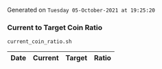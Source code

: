 Generated on `Tuesday 05-October-2021 at 19:25:20`

### Current to Target Coin Ratio
`current_coin_ratio.sh`

Date|Current|Target|Ratio
---|---|---|---
